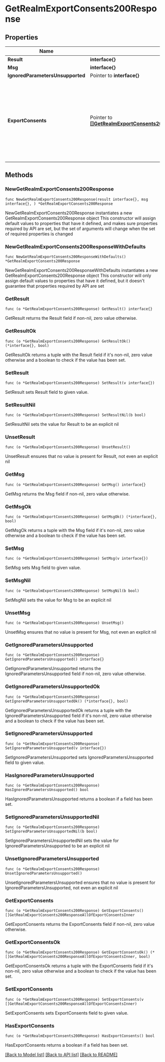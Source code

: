 # GetRealmExportConsents200Response

## Properties

Name | Type | Description | Notes
------------ | ------------- | ------------- | -------------
**Result** | **interface{}** |  | 
**Msg** | **interface{}** |  | 
**IgnoredParametersUnsupported** | Pointer to **interface{}** |  | [optional] 
**ExportConsents** | Pointer to [**[]GetRealmExportConsents200ResponseAllOfExportConsentsInner**](GetRealmExportConsents200ResponseAllOfExportConsentsInner.md) | An array of objects where each object contains a user ID and whether the user has consented for their private data to be exported.  | [optional] 

## Methods

### NewGetRealmExportConsents200Response

`func NewGetRealmExportConsents200Response(result interface{}, msg interface{}, ) *GetRealmExportConsents200Response`

NewGetRealmExportConsents200Response instantiates a new GetRealmExportConsents200Response object
This constructor will assign default values to properties that have it defined,
and makes sure properties required by API are set, but the set of arguments
will change when the set of required properties is changed

### NewGetRealmExportConsents200ResponseWithDefaults

`func NewGetRealmExportConsents200ResponseWithDefaults() *GetRealmExportConsents200Response`

NewGetRealmExportConsents200ResponseWithDefaults instantiates a new GetRealmExportConsents200Response object
This constructor will only assign default values to properties that have it defined,
but it doesn't guarantee that properties required by API are set

### GetResult

`func (o *GetRealmExportConsents200Response) GetResult() interface{}`

GetResult returns the Result field if non-nil, zero value otherwise.

### GetResultOk

`func (o *GetRealmExportConsents200Response) GetResultOk() (*interface{}, bool)`

GetResultOk returns a tuple with the Result field if it's non-nil, zero value otherwise
and a boolean to check if the value has been set.

### SetResult

`func (o *GetRealmExportConsents200Response) SetResult(v interface{})`

SetResult sets Result field to given value.


### SetResultNil

`func (o *GetRealmExportConsents200Response) SetResultNil(b bool)`

 SetResultNil sets the value for Result to be an explicit nil

### UnsetResult
`func (o *GetRealmExportConsents200Response) UnsetResult()`

UnsetResult ensures that no value is present for Result, not even an explicit nil
### GetMsg

`func (o *GetRealmExportConsents200Response) GetMsg() interface{}`

GetMsg returns the Msg field if non-nil, zero value otherwise.

### GetMsgOk

`func (o *GetRealmExportConsents200Response) GetMsgOk() (*interface{}, bool)`

GetMsgOk returns a tuple with the Msg field if it's non-nil, zero value otherwise
and a boolean to check if the value has been set.

### SetMsg

`func (o *GetRealmExportConsents200Response) SetMsg(v interface{})`

SetMsg sets Msg field to given value.


### SetMsgNil

`func (o *GetRealmExportConsents200Response) SetMsgNil(b bool)`

 SetMsgNil sets the value for Msg to be an explicit nil

### UnsetMsg
`func (o *GetRealmExportConsents200Response) UnsetMsg()`

UnsetMsg ensures that no value is present for Msg, not even an explicit nil
### GetIgnoredParametersUnsupported

`func (o *GetRealmExportConsents200Response) GetIgnoredParametersUnsupported() interface{}`

GetIgnoredParametersUnsupported returns the IgnoredParametersUnsupported field if non-nil, zero value otherwise.

### GetIgnoredParametersUnsupportedOk

`func (o *GetRealmExportConsents200Response) GetIgnoredParametersUnsupportedOk() (*interface{}, bool)`

GetIgnoredParametersUnsupportedOk returns a tuple with the IgnoredParametersUnsupported field if it's non-nil, zero value otherwise
and a boolean to check if the value has been set.

### SetIgnoredParametersUnsupported

`func (o *GetRealmExportConsents200Response) SetIgnoredParametersUnsupported(v interface{})`

SetIgnoredParametersUnsupported sets IgnoredParametersUnsupported field to given value.

### HasIgnoredParametersUnsupported

`func (o *GetRealmExportConsents200Response) HasIgnoredParametersUnsupported() bool`

HasIgnoredParametersUnsupported returns a boolean if a field has been set.

### SetIgnoredParametersUnsupportedNil

`func (o *GetRealmExportConsents200Response) SetIgnoredParametersUnsupportedNil(b bool)`

 SetIgnoredParametersUnsupportedNil sets the value for IgnoredParametersUnsupported to be an explicit nil

### UnsetIgnoredParametersUnsupported
`func (o *GetRealmExportConsents200Response) UnsetIgnoredParametersUnsupported()`

UnsetIgnoredParametersUnsupported ensures that no value is present for IgnoredParametersUnsupported, not even an explicit nil
### GetExportConsents

`func (o *GetRealmExportConsents200Response) GetExportConsents() []GetRealmExportConsents200ResponseAllOfExportConsentsInner`

GetExportConsents returns the ExportConsents field if non-nil, zero value otherwise.

### GetExportConsentsOk

`func (o *GetRealmExportConsents200Response) GetExportConsentsOk() (*[]GetRealmExportConsents200ResponseAllOfExportConsentsInner, bool)`

GetExportConsentsOk returns a tuple with the ExportConsents field if it's non-nil, zero value otherwise
and a boolean to check if the value has been set.

### SetExportConsents

`func (o *GetRealmExportConsents200Response) SetExportConsents(v []GetRealmExportConsents200ResponseAllOfExportConsentsInner)`

SetExportConsents sets ExportConsents field to given value.

### HasExportConsents

`func (o *GetRealmExportConsents200Response) HasExportConsents() bool`

HasExportConsents returns a boolean if a field has been set.


[[Back to Model list]](../README.md#documentation-for-models) [[Back to API list]](../README.md#documentation-for-api-endpoints) [[Back to README]](../README.md)



